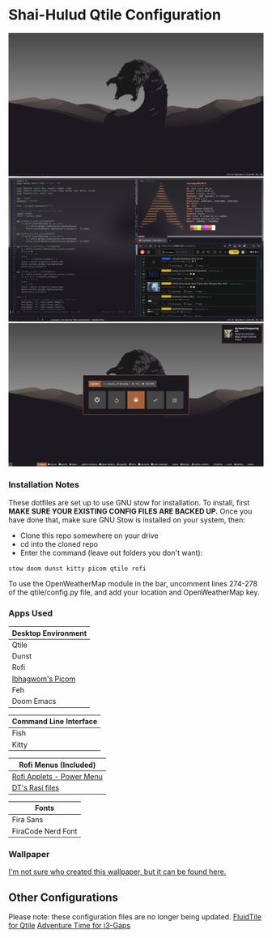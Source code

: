 # Shai-Hulud Qtile Configuration 
![Shai-Hulud Desktop](screenshots/shaiHulud_screenshot1.png)
![Shai-Hulud Terminals](screenshots/shaiHulud_screenshot3.png)
![Shai-Hulud Menus](screenshots/shaiHulud_screenshot2.png)


### Installation Notes
These dotfiles are set up to use GNU stow for installation. To install, first **MAKE SURE YOUR EXISTING CONFIG FILES ARE BACKED UP.** Once you have done that, make sure GNU Stow is installed on your system, then:
- Clone this repo somewhere on your drive
- cd into the cloned repo
- Enter the command (leave out folders you don't want):

~~~~
stow doom dunst kitty picom qtile rofi
~~~~

To use the OpenWeatherMap module in the bar, uncomment lines 274-278 of the qtile/config.py file, and add your location and OpenWeatherMap key.


### Apps Used
Desktop Environment |
---- |
Qtile |
Dunst |
Rofi |
[Ibhagwom's Picom](https://github.com/ibhagwan/picom) |
Feh |
Doom Emacs |

Command Line Interface |
---- |
Fish |
Kitty |

Rofi Menus (Included)|
---- |
[Rofi Applets - Power Menu](https://github.com/adi1090x/rofi) |
[DT's Rasi files](https://gitlab.com/dwt1/dotfiles/-/tree/master/.config/rofi/themes) |

Fonts |
---- |
Fira Sans |
FiraCode Nerd Font |


### Wallpaper
[I'm not sure who created this wallpaper, but it can be found here.](https://images.wallpapersden.com/image/download/dune-2020-cool-4k-minimalist_bGhqbWyUmZqaraWkpJRobWllrWdma2U.jpg)


## Other Configurations
Please note: these configuration files are no longer being updated.
[FluidTile for Qtile](https://github.com/NimbleClint/FluidTile)
[Adventure Time for i3-Gaps](https://github.com/NimbleClint/Adventure-Time-i3)
